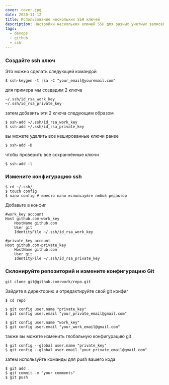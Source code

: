 ```yaml
---
cover: cover.jpg
date: 2020-11-12
title: Использование нескольких SSH ключей
description: Настройки нескольких ключей SSH для разных учетных записей github
tags:
  - devops
  - github
  - ssh
---
```


### Создайте ssh ключ

Это можно сделать следующей командой
```
$ ssh-keygen -t rsa -C "your_email@youremail.com"
```

для примера мы создадим 2 ключа
```
~/.ssh/id_rsa_work_key
~/.ssh/id_rsa_private_key
```

затем добавить эти 2 ключа следующим образом
```
$ ssh-add ~/.ssh/id_rsa_work_key
$ ssh-add ~/.ssh/id_rsa_private_key
```

вы можете удалить все кешированные ключи ранее
```
$ ssh-add -D
```

чтобы проверить все сохраннённые ключи
```
$ ssh-add -l
```


### Измените конфигурацию ssh
```
$ cd ~/.ssh/
$ touch config
$ nano config # вместо nano используйте любой редактор
```

Добавьте в конфиг
```
#work_key account
Host github.com-work_key
	HostName github.com
	User git
	IdentityFile ~/.ssh/id_rsa_work_key

#private_key account
Host github.com-private_key
	HostName github.com
	User git
	IdentityFile ~/.ssh/id_rsa_private_key
```

### Склонируйте репозиторий и измените конфигурацию Git
```
git clone git@github.com:work/repo.git
```

Зайдите в директорию и отредактируйте свой git конфиг
```
$ cd repo

$ git config user.name "private_key"
$ git config user.email "your_private_email@gmail.com" 

$ git config user.name "work_key"
$ git config user.email "your_work_email@gmail.com" 
```

также вы можете изменить глобальную конфигурацию git
```
$ git config --global user.name "private_key" 
$ git config --global user.email "your_private_email@gmail.com"
```

затем используйте команды для push вашего кода
```
$ git add .
$ git commit -m "your comments"
$ git push
```
